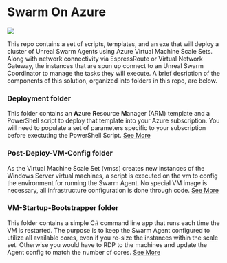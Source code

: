 # **Swarm On Azure**


<a href="https://portal.azure.com/#create/Microsoft.Template/uri/https%3A%2F%2Fraw.githubusercontent.com%2FDarinShapiroMS%2FSwarmOnAzure%2Fmaster%2Fazuredeploy.json" target="_new">
    <img src="http://azuredeploy.net/deploybutton.png"/>
</a>



This repo contains a set of scripts, templates, and an exe that will deploy a cluster of Unreal Swarm Agents using Azure Virtual Machine Scale Sets. Along with network connectivity via EspressRoute or Virtual Network Gateway, the instances that are spun up connect to an Unreal Swarm Coordinator to manage the tasks they will execute. A brief desription of the components of this solution, organized into folders in this repo, are below.

### **Deployment folder**
This folder contains an **A**zure **R**esource **M**anager (ARM) template and a PowerShell script to deploy that template into your Azure subscription.  You will need to populate a set of parameters specific to your subscription before exectuting the PowerShell Script. [See More](deployment/readme.md)

### **Post-Deploy-VM-Config folder**
As the Virtual Machine Scale Set (vmss) creates new instances of the Windows Server virtual machines, a script is executed on the vm to config the environment for running the Swarm Agent.  No special VM image is necessary, all infrastructure configuration is done through code. [See More](post-deploy-vm-config/readme.md)

### **VM-Startup-Bootstrapper folder**
This folder contains a simple C# command line app that runs each time the VM is restarted. The purpose is to keep the Swarm Agent configured to utilize all available cores, even if you re-size the instances within the scale set.  Otherwise you would have to RDP to the machines and update the Agent config to match the number of cores. [See More](vm-startup-bootstrapper/readme.md)
